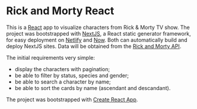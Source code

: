 # Rick and Morty React

This is a [React](https://reactjs.org) app to visualize characters from Rick & Morty TV show. The project was bootstrapped with [NextJS](https://nextjs.org), a React static generator framework, for easy deployment on [Netlify](https://www.netlify.com) and [Now](https://zeit.co/now). Both can automatically build and deploy NextJS sites. Data will be obtained from the [Rick and Morty API](https://rickandmortyapi.com).

The initial requirements very simple:
* display the characters with pagination;
* be able to filter by status, species and gender;
* be able to search a character by name;
* be able to sort the cards by name (ascendant and descandant).

The project was bootstrapped with [Create React App](https://github.com/facebook/create-react-app). 
